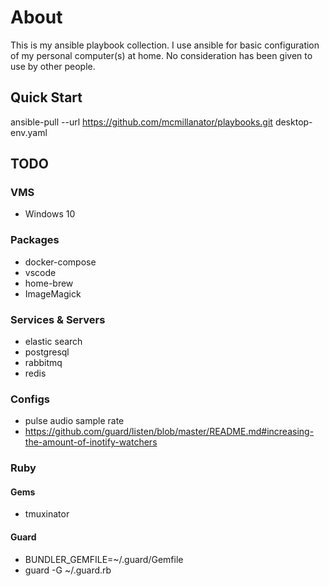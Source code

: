 # About

This is my ansible playbook collection.  I use ansible for basic configuration of my personal computer(s) at home.
No consideration has been given to use by other people.

## Quick Start

ansible-pull --url <https://github.com/mcmillanator/playbooks.git> desktop-env.yaml

## TODO

### VMS

* Windows 10

### Packages

* docker-compose
* vscode
* home-brew
* ImageMagick

### Services & Servers

* elastic search
* postgresql
* rabbitmq
* redis

### Configs

* pulse audio sample rate
* <https://github.com/guard/listen/blob/master/README.md#increasing-the-amount-of-inotify-watchers>

### Ruby

#### Gems

* tmuxinator

#### Guard

* BUNDLER_GEMFILE=~/.guard/Gemfile
* guard -G ~/.guard.rb
